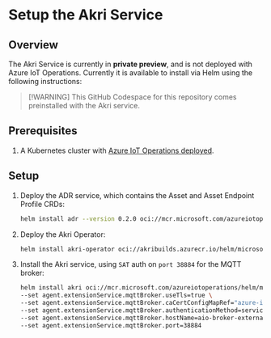 # Setup the Akri Service

## Overview

The Akri Service is currently in **private preview**, and is not deployed with Azure IoT Operations. Currently it is available to install via Helm using the following instructions:

> [!WARNING] This GitHub Codespace for this repository comes preinstalled with the Akri service.

## Prerequisites

1. A Kubernetes cluster with [Azure IoT Operations deployed](/docs/setup.md).

## Setup

1. Deploy the ADR service, which contains the Asset and Asset Endpoint Profile CRDs:

    ```bash
    helm install adr --version 0.2.0 oci://mcr.microsoft.com/azureiotoperations/helm/adr/assets-arc-extension -n azure-iot-operations
    ```

1. Deploy the Akri Operator:

    ```bash
    helm install akri-operator oci://akribuilds.azurecr.io/helm/microsoft-managed-akri-operator --version 0.4.0-main-20241101.1-buddy -n azure-iot-operations
    ```
 
1. Install the Akri service, using `SAT` auth on `port 38884` for the MQTT broker:

    ```bash
    helm install akri oci://mcr.microsoft.com/azureiotoperations/helm/microsoft-managed-akri --version 0.5.8 -n azure-iot-operations \
    --set agent.extensionService.mqttBroker.useTls=true \
    --set agent.extensionService.mqttBroker.caCertConfigMapRef="azure-iot-operations-aio-ca-trust-bundle" \
    --set agent.extensionService.mqttBroker.authenticationMethod=serviceAccountToken \
    --set agent.extensionService.mqttBroker.hostName=aio-broker-external.azure-iot-operations.svc.cluster.local \
    --set agent.extensionService.mqttBroker.port=38884
    ```

